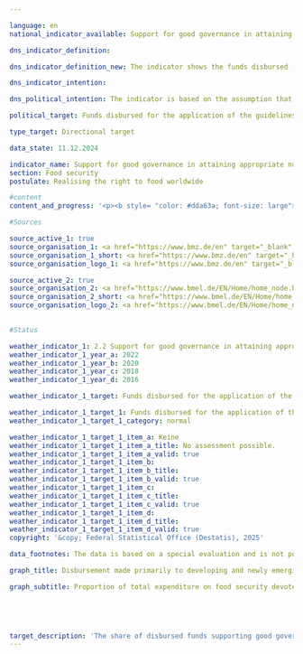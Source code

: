 ```yaml
---

language: en        
national_indicator_available: Support for good governance in attaining appropriate nutrition worldwide        

dns_indicator_definition:         

dns_indicator_definition_new: The indicator shows the funds disbursed (in %) to support good governance with regard to the relevant international standards and recommendations for realising the right to food (defined according to the Global Strategic Framework (GSF) of the Committee on World Food Security (CFS)) as a proportion of total expenditure on food security. Good governance includes a transparent, efficient and effective public sector, an independent judiciary and an effective, accountable and balanced administration at all levels of government.        

dns_indicator_intention:         

dns_political_intention: The indicator is based on the assumption that by promoting the application of international guidelines and recommendations in the area of food security, the food situation can be improved and thus make an important contribution to the fulfilment of SDG 2&nbsp;and the realisation of the right to food.        

political_target: Funds disbursed for the application of the guidelines and recommendations of the UN Committee on World Food Security (CFS) to be increased appropriately as a percentage of total spending on food security by 2030        

type_target: Directional target        

data_state: 11.12.2024        

indicator_name: Support for good governance in attaining appropriate nutrition worldwide        
section: Food security        
postulate: Realising the right to food worldwide        

#content         
content_and_progress: '<p><b style= "color: #dda63a; font-size: large">2.2&nbsp;Support for good governance in attaining appropriate nutrition worldwide</b><br><br>The indicator measures the proportion of public development cooperation funds allocated to food security that can be attributed to the support of <i>good governance</i>. The basis for this classification lies in the international norms and recommendations for the realisation of the right to food, as defined in the Global Strategic Framework (GSF) of the Committee on World Food Security (CFS).<br><br>Data collection is carried out by the Federal Ministry of Food, Agriculture and Rural Areas (BMLEH) and the Federal Ministry for Economic Cooperation and Development (BMZ). The methodology differs between the years before and after 2019.<br><br>In 2016&nbsp;and 2018, Official Development Assistance (ODA) projects in the field of food security were classified as contributions to the promotion of good governance if:<br>a) a guideline or recommendation of the CFS GSF on food security was explicitly mentioned in the objectives, results framework, or project description; or<br>b) a central substantive element of such a guideline or recommendation constituted a significant component of the project, and the project simultaneously aimed to strengthen legal, institutional, or policy frameworks.<br><br>From 2020&nbsp;onwards, data collection has been based on OECD-DAC data. Projects are deemed to contribute to the promotion of good governance in the field of food security if they:<br>a) contain a Common Reporting Standard (CRS) code and relevant keywords relating to food security; and<br>b) include a governance-related marker and keywords covering the core elements of a guideline or recommendation of the CFS GSF.<br><br>Due to the change in methodology, results before and after 2019&nbsp;are only partially comparable. As the indicator is expressed as a proportion of total expenditure related to food security, it does not provide information on trends in absolute expenditure on food security, nor on the total volume of support for good governance in this field.<br><br>Germany’s total ODA disbursements increased markedly from 22,368&nbsp;million euros in 2016&nbsp;to 29,165&nbsp;million euros in 2022. Public expenditure on food security also rose steadily over the same period&nbsp;–&nbsp;both in absolute terms, from 887&nbsp;million euros in 2016&nbsp;to 2,461&nbsp;million euros in 2022, and in relative terms, from 4.0% to 8.4% of total ODA disbursements.<br><br>Public development expenditure aimed at supporting good governance in the area of food security increased by around 40% from 148&nbsp;million euros in 2016&nbsp;to 207&nbsp;million euros in 2022. However, this growth was lower than the overall increase in food security expenditure, resulting in a decline in the indicator value: while in 2016, 16.7% of food security expenditure was attributed to good governance support, this share had fallen to 8.4% by 2022.<br><br>Relative to total public development expenditure, spending on both governance and food security remains comparatively small. In 2022, total ODA expenditure amounted to approximately 29&nbsp;billion euros, of which only 0.7% was allocated to measures supporting good governance in the area of food security.</p>'                

#Sources        

source_active_1: true
source_organisation_1: <a href="https://www.bmz.de/en" target="_blank" onclick="return confirm_alert('the Federal Ministry of Economic Cooperation and Development', 'En')">Federal Ministry of Economic Cooperation and Development</a>
source_organisation_1_short: <a href="https://www.bmz.de/en" target="_blank" onclick="return confirm_alert('the Federal Ministry of Economic Cooperation and Development', 'En')">Federal Ministry of Economic Cooperation and Development</a>
source_organisation_logo_1: <a href="https://www.bmz.de/en" target="_blank" onclick="return confirm_alert('the Federal Ministry of Economic Cooperation and Development', 'En')"><img src="https://dnsTestEnvironment.github.io/dns-indicators/public/OrgImgEn/bmz.png" alt="Federal Ministry of Economic Cooperation and Development" title=" Click here to visit the homepage of the organizationFederal Ministry of Economic Cooperation and Development" style="height:60px; width:148px; border:transparent"/></a>

source_active_2: true
source_organisation_2: <a href="https://www.bmel.de/EN/Home/home_node.html" target="_blank" onclick="return confirm_alert('the Federal Ministry of Agriculture, Food and Regional Identity', 'En')">Federal Ministry of Agriculture, Food and Regional Identity</a>
source_organisation_2_short: <a href="https://www.bmel.de/EN/Home/home_node.html" target="_blank" onclick="return confirm_alert('the Federal Ministry of Agriculture, Food and Regional Identity', 'En')">Federal Ministry of Agriculture, Food and Regional Identity</a>
source_organisation_logo_2: <a href="https://www.bmel.de/EN/Home/home_node.html" target="_blank" onclick="return confirm_alert('the Federal Ministry of Agriculture, Food and Regional Identity', 'En')"><img src="https://dnsTestEnvironment.github.io/dns-indicators/public/OrgImgEn/bmleh.png" alt="Federal Ministry of Agriculture, Food and Regional Identity" title=" Click here to visit the homepage of the organizationFederal Ministry of Agriculture, Food and Regional Identity" style="height:60px; width:148px; border:transparent"/></a>
        

#Status        

weather_indicator_1: 2.2 Support for good governance in attaining appropriate nutrition worldwide
weather_indicator_1_year_a: 2022
weather_indicator_1_year_b: 2020
weather_indicator_1_year_c: 2018
weather_indicator_1_year_d: 2016

weather_indicator_1_target: Funds disbursed for the application of the guidelines and recommendations of the UN Committee on World Food Security (CFS) to be increased appropriately as a percentage of total spending on food security by 2030

weather_indicator_1_target_1: Funds disbursed for the application of the guidelines and recommendations of the UN Committee on World Food Security (CFS) to be increased appropriately as a percentage of total spending on food security by 2030
weather_indicator_1_target_1_category: normal

weather_indicator_1_target_1_item_a: Keine
weather_indicator_1_target_1_item_a_title: No assessment possible.
weather_indicator_1_target_1_item_a_valid: true
weather_indicator_1_target_1_item_b: 
weather_indicator_1_target_1_item_b_title: 
weather_indicator_1_target_1_item_b_valid: true
weather_indicator_1_target_1_item_c: 
weather_indicator_1_target_1_item_c_title: 
weather_indicator_1_target_1_item_c_valid: true
weather_indicator_1_target_1_item_d: 
weather_indicator_1_target_1_item_d_title: 
weather_indicator_1_target_1_item_d_valid: true        
copyright: '&copy; Federal Statistical Office (Destatis), 2025'        

data_footnotes: The data is based on a special evaluation and is not publicly available.<br>• Due to methodological changes, the results from 2020 are only comparable with previous years to a limited extent.<br>• The guidelines and recommendations of the United Nations Committee on World Food Security (CFS) are not legally binding.        

graph_title: Disbursement made primarily to developing and newly emerging countries to support good governance in the context of efforts to promote food security        

graph_subtitle: Proportion of total expenditure on food security devoted to good governance        

        

                        

target_description: 'The share of disbursed funds supporting good governance in food security in total food security expenditure should be increased.<br><br>• The current trend is moving contrary to the target. A conclusive assessment of indicator 2.2&nbsp;is not possible. Too few data points.<br><br> <br><small>Data state at the time of evaluation: 11.12.2024</small>'        
---
```


